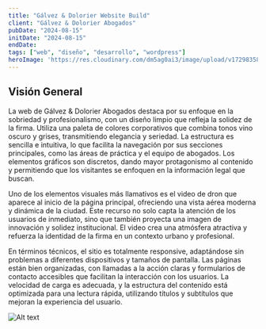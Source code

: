 ```yaml
---
title: "Gálvez & Dolorier Website Build"
client: "Gálvez & Dolorier Abogados"
pubDate: "2024-08-15"
initDate: "2024-08-15"
endDate: 
tags: ["web", "diseño", "desarrollo", "wordpress"]
heroImage: 'https://res.cloudinary.com/dm5ag0ai3/image/upload/v1729835875/gyd_web_banner_njtej3.jpg'
---
```

## Visión General
La web de Gálvez & Dolorier Abogados destaca por su enfoque en la sobriedad y profesionalismo, con un diseño limpio que refleja la solidez de la firma. Utiliza una paleta de colores corporativos que combina tonos vino oscuro y grises, transmitiendo elegancia y seriedad. La estructura es sencilla e intuitiva, lo que facilita la navegación por sus secciones principales, como las áreas de práctica y el equipo de abogados. Los elementos gráficos son discretos, dando mayor protagonismo al contenido y permitiendo que los visitantes se enfoquen en la información legal que buscan.

Uno de los elementos visuales más llamativos es el video de dron que aparece al inicio de la página principal, ofreciendo una vista aérea moderna y dinámica de la ciudad. Este recurso no solo capta la atención de los usuarios de inmediato, sino que también proyecta una imagen de innovación y solidez institucional. El video crea una atmósfera atractiva y refuerza la identidad de la firma en un contexto urbano y profesional.

En términos técnicos, el sitio es totalmente responsive, adaptándose sin problemas a diferentes dispositivos y tamaños de pantalla. Las páginas están bien organizadas, con llamadas a la acción claras y formularios de contacto accesibles que facilitan la interacción con los usuarios. La velocidad de carga es adecuada, y la estructura del contenido está optimizada para una lectura rápida, utilizando títulos y subtítulos que mejoran la experiencia del usuario.

![Alt text](https://res.cloudinary.com/dm5ag0ai3/image/upload/v1728665000/Mockups_web_m7yqyu.png "Gálvez & Dolorier Web")